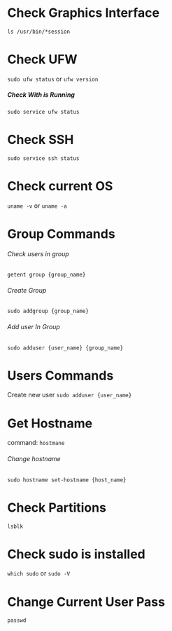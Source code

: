 # Check Graphics Interface
`ls /usr/bin/*session`
# Check UFW
`sudo ufw status`
or 
`ufw version`
##### Check With is Running
`sudo service ufw status`
# Check SSH
`sudo service ssh status`
# Check current OS
`uname -v` or `uname -a`
# Group Commands
###### Check users in group 
`getent group {group_name}`
###### Create Group
`sudo addgroup {group_name}`
###### Add user In Group
`sudo adduser {user_name} {group_name}`
# Users Commands
Create new user
`sudo adduser {user_name}`
# Get Hostname
command: `hostmane`
###### Change hostname
`sudo hostname set-hostname {host_name}`
# Check Partitions
`lsblk`
# Check sudo is installed
`which sudo` or `sudo -V`
# Change Current User Pass
`passwd`
